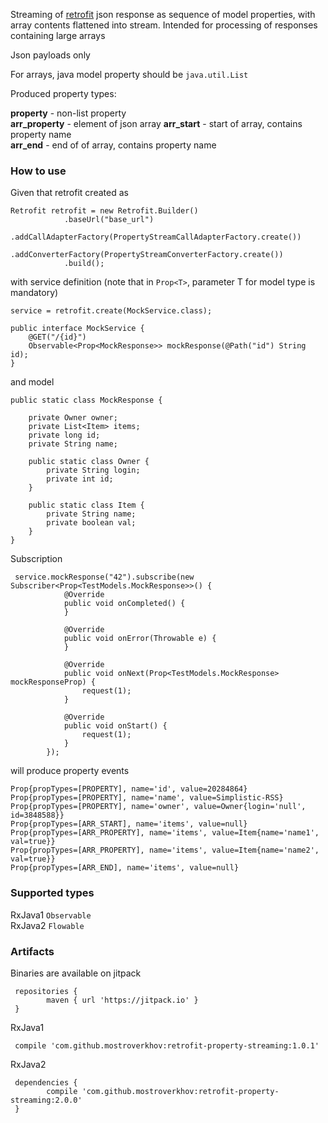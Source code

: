 Streaming of [retrofit](https://square.github.io/retrofit/) json response as sequence of model properties, with array contents flattened into stream. Intended for processing of responses containing large arrays

Json payloads only 

For arrays, java model property should be ```java.util.List```

Produced property types:

**property** - non-list property  
**arr_property** - element of json array 
**arr_start** - start of array, contains property name  
**arr_end** - end of of array, contains property name  

### How to use

Given that retrofit created as

    Retrofit retrofit = new Retrofit.Builder()
                .baseUrl("base_url")
                .addCallAdapterFactory(PropertyStreamCallAdapterFactory.create())
                .addConverterFactory(PropertyStreamConverterFactory.create())
                .build();

with service definition (note that in ```Prop<T>```, parameter T for model type is mandatory)

    service = retrofit.create(MockService.class);
    
    public interface MockService {
        @GET("/{id}")
        Observable<Prop<MockResponse>> mockResponse(@Path("id") String id);
    }

and model

    public static class MockResponse {

        private Owner owner;
        private List<Item> items;
        private long id;
        private String name;

        public static class Owner {
            private String login;
            private int id;
        }

        public static class Item {
            private String name;
            private boolean val;
        }
    }

 Subscription

     service.mockResponse("42").subscribe(new Subscriber<Prop<TestModels.MockResponse>>() {
                @Override
                public void onCompleted() {
                }

                @Override
                public void onError(Throwable e) {
                }

                @Override
                public void onNext(Prop<TestModels.MockResponse> mockResponseProp) {
                    request(1);
                }

                @Override
                public void onStart() {
                    request(1);
                }
            });

will produce property events
```
Prop{propTypes=[PROPERTY], name='id', value=20284864}
Prop{propTypes=[PROPERTY], name='name', value=Simplistic-RSS}
Prop{propTypes=[PROPERTY], name='owner', value=Owner{login='null', id=3848588}}
Prop{propTypes=[ARR_START], name='items', value=null}
Prop{propTypes=[ARR_PROPERTY], name='items', value=Item{name='name1', val=true}}
Prop{propTypes=[ARR_PROPERTY], name='items', value=Item{name='name2', val=true}}
Prop{propTypes=[ARR_END], name='items', value=null}
 ```  

### Supported types

RxJava1 ```Observable```  
RxJava2 ```Flowable```  

### Artifacts

 Binaries are available on jitpack

     repositories {
			maven { url 'https://jitpack.io' }
	 }

RxJava1  

     compile 'com.github.mostroverkhov:retrofit-property-streaming:1.0.1'

RxJava2  

     dependencies {
	        compile 'com.github.mostroverkhov:retrofit-property-streaming:2.0.0'
     }
